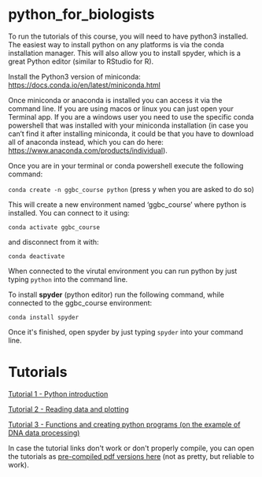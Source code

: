 # python_for_biologists

To run the tutorials of this course, you will need to have python3 installed. The easiest way to install python on any platforms is via the conda installation manager. This will also allow you to install spyder, which is a great Python editor (similar to RStudio for R).

Install the Python3 version of miniconda: https://docs.conda.io/en/latest/miniconda.html

Once miniconda or anaconda is installed you can access it via the command line. If you are using macos or linux you can just open your Terminal app. If you are a windows user you need to use the specific conda powershell that was installed with your miniconda installation (in case you can’t find it after installing miniconda, it could be that you have to download all of anaconda instead, which you can do here: https://www.anaconda.com/products/individual).

Once you are in your terminal or conda powershell execute the following command:

`conda create -n ggbc_course python` (press y when you are asked to do so)

This will create a new environment named ‘ggbc_course’ where python is installed. You can connect to it using:

`conda activate ggbc_course`

and disconnect from it with:

`conda deactivate`

When connected to the virutal environment you can run python by just typing `python` into the command line.

To install **spyder** (python editor) run the following command, while connected to the ggbc_course environment:

`conda install spyder`

Once it's finished, open spyder by just typing `spyder` into your command line.



# Tutorials

[Tutorial 1 - Python introduction](https://github.com/tobiashofmann88/python_for_biologists/blob/master/tutorials/tutorial_1.ipynb)

[Tutorial 2 - Reading data and plotting](https://github.com/tobiashofmann88/python_for_biologists/blob/master/tutorials/tutorial_2.ipynb)

[Tutorial 3 - Functions and creating python programs (on the example of DNA data processing)](https://github.com/tobiashofmann88/python_for_biologists/blob/master/tutorials/tutorial_3.ipynb)


In case the tutorial links don't work or don't properly compile, you can open the tutorials as [pre-compiled pdf versions here](https://github.com/tobiashofmann88/python_for_biologists/tree/master/tutorials/pdf_compiled) (not as pretty, but reliable to work).